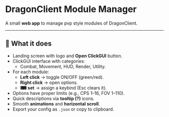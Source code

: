 # DragonClient Module Manager

A small **web app** to manage pvp style modules of DragonClient.

---

## 🚀 What it does
- Landing screen with logo and **Open ClickGUI** button.
- ClickGUI interface with categories:
  - Combat, Movement, HUD, Render, Utility.
- For each module:
  - **Left click** → toggle ON/OFF (green/red).
  - **Right click** → open options.
  - **⌨ set** → assign a keybind (Esc clears it).
- Options have proper limits (e.g., CPS 1–16, FOV 1–110).
- Quick descriptions via **tooltip (?)** icons.
- Smooth **animations** and **horizontal scroll**.
- Export your config as `.json` or copy to clipboard.
